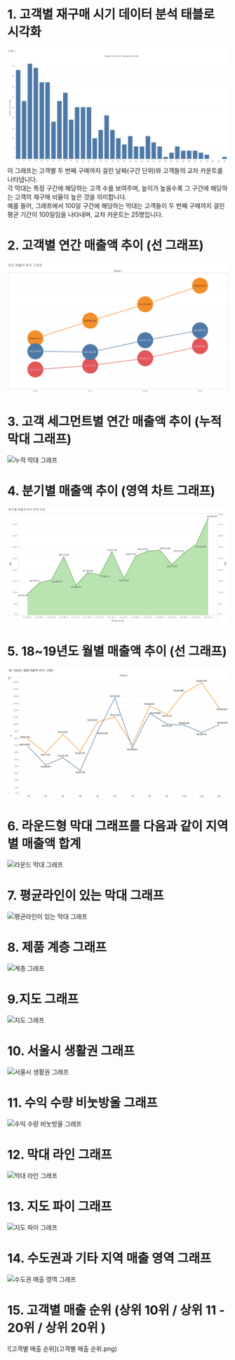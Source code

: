# 1. 고객별 재구매 시기 데이터 분석 태블로 시각화
![히스토그램](histo.png)
이 그래프는 고객별 두 번째 구매까지 걸린 날짜(구간 단위)와 고객들의 교차 카운트를 나타냅니다. </br>
각 막대는 특정 구간에 해당하는 고객 수를 보여주며, 높이가 높을수록 그 구간에 해당하는 고객의 재구매 비율이 높은 것을 의미합니다. </br>
예를 들어, 그래프에서 100일 구간에 해당하는 막대는 고객들이 두 번째 구매까지 걸린 평균 기간이 100일임을 나타내며, 교차 카운트는 25명입니다.
</br>
# 2. 고객별 연간 매출액 추이 (선 그래프)
![추이그래프](line.png)
</br>
# 3. 고객 세그먼트별 연간 매출액 추이 (누적 막대 그래프)
![누적 막대 그래프](누적막대차트.png)
</br>
# 4. 분기별 매출액 추이 (영역 차트 그래프)
![영역차트그래프](quarter.png)
</br>
# 5. 18~19년도 월별 매출액 추이 (선 그래프)
![추이그래프2](line1819.png)
</br>
# 6. 라운드형 막대 그래프를  다음과 같이 지역별 매출액 합계
![라운드 막대 그래프](물방울2.png)
</br>
# 7. 평균라인이 있는 막대 그래프
![평균라인이 있는 막대 그래프](평균.png)
</br>
# 8. 제품 계층 그래프
![계층 그래프](계층.png)
</br>
# 9.지도 그래프
![지도 그래프](지도2.png)
</br>
# 10. 서울시 생활권 그래프
![서울시 생활권 그래프](생활권.png)
</br>
# 11. 수익 수량 비눗방울 그래프
![수익 수량 비눗방울 그래프](비눗방울.png)
</br>
# 12. 막대 라인 그래프
![막대 라인 그래프](막대라인그래프.png)
</br>
# 13. 지도 파이 그래프
![지도 파이 그래프](지도파이차트.png)
</br>
# 14. 수도권과 기타 지역 매출 영역 그래프
![수도권 매출 영역 그래프](수도권영역차트.png)
</br>
# 15. 고객별 매출 순위 (상위 10위 / 상위 11 - 20위 / 상위 20위 )
![고객별 매출 순위](고객별 매출 순위.png)
